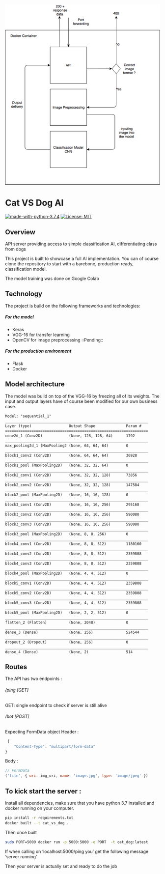 ![](readmeAssets/basic-uml.png)
# Cat VS Dog AI
 [![made-with-python-3.7.4](https://img.shields.io/badge/Made%20with-Python-1f425f.svg)](https://www.python.org/) [![License: MIT](https://img.shields.io/badge/License-MIT-yellow.svg)](https://opensource.org/licenses/MIT)
## Overview
API server providing access to simple classification AI, differentiating class from dogs

This project is built to showcase a full AI implementation.
You can of course clone the repository to start with a 
barebone, production ready, classification model.

The model training was done on Google Colab

## Technology 
The project is build on the following frameworks and technologies:

##### For the model
* Keras 
* VGG-16 for transfer learning
* OpenCV for image preprocessing ::Pending::

##### For the production environment
* Flask
* Docker 


##  Model architecture
The model was build on top of the VGG-16 by freezing all of its weights. 
The input and output layers have of course been modified for our own business case.

```
Model: "sequential_1"
_________________________________________________________________
Layer (type)                 Output Shape              Param #   
=================================================================
conv2d_1 (Conv2D)            (None, 128, 128, 64)      1792      
_________________________________________________________________
max_pooling2d_1 (MaxPooling2 (None, 64, 64, 64)        0         
_________________________________________________________________
block1_conv2 (Conv2D)        (None, 64, 64, 64)        36928     
_________________________________________________________________
block1_pool (MaxPooling2D)   (None, 32, 32, 64)        0         
_________________________________________________________________
block2_conv1 (Conv2D)        (None, 32, 32, 128)       73856     
_________________________________________________________________
block2_conv2 (Conv2D)        (None, 32, 32, 128)       147584    
_________________________________________________________________
block2_pool (MaxPooling2D)   (None, 16, 16, 128)       0         
_________________________________________________________________
block3_conv1 (Conv2D)        (None, 16, 16, 256)       295168    
_________________________________________________________________
block3_conv2 (Conv2D)        (None, 16, 16, 256)       590080    
_________________________________________________________________
block3_conv3 (Conv2D)        (None, 16, 16, 256)       590080    
_________________________________________________________________
block3_pool (MaxPooling2D)   (None, 8, 8, 256)         0         
_________________________________________________________________
block4_conv1 (Conv2D)        (None, 8, 8, 512)         1180160   
_________________________________________________________________
block4_conv2 (Conv2D)        (None, 8, 8, 512)         2359808   
_________________________________________________________________
block4_conv3 (Conv2D)        (None, 8, 8, 512)         2359808   
_________________________________________________________________
block4_pool (MaxPooling2D)   (None, 4, 4, 512)         0         
_________________________________________________________________
block5_conv1 (Conv2D)        (None, 4, 4, 512)         2359808   
_________________________________________________________________
block5_conv2 (Conv2D)        (None, 4, 4, 512)         2359808   
_________________________________________________________________
block5_conv3 (Conv2D)        (None, 4, 4, 512)         2359808   
_________________________________________________________________
block5_pool (MaxPooling2D)   (None, 2, 2, 512)         0         
_________________________________________________________________
flatten_2 (Flatten)          (None, 2048)              0         
_________________________________________________________________
dense_3 (Dense)              (None, 256)               524544    
_________________________________________________________________
dropout_2 (Dropout)          (None, 256)               0         
_________________________________________________________________
dense_4 (Dense)              (None, 2)                 514       
```
 
## Routes
The API has two endpoints :

###### /ping [GET]
GET: single endpoint to check if server is still alive 

###### /bot [POST]
Expecting FormData object
Header : 
```javascript
 {
	"Content-Type": "multipart/form-data"
}

```

Body :
```javascript
// FormData
('file', { uri: img_uri, name: 'image.jpg', type: 'image/jpeg' })

```

## To kick start the server :
Install all dependencies, make sure that you have python 3.7 installed and docker running on your computer.

```bash
pip install -r requirements.txt
docker built --t cat_vs_dog .
```

Then once built

```bash
sudo PORT=5000 docker run -p 5000:5000 -e PORT  -t cat_dog:latest
```

If when calling on ‘localhost:5000/ping you’  get  the following message
‘server running’

Then your server is actually set and ready to do the job
